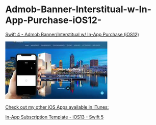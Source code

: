 # Admob-Banner-Interstitual-w-In-App-Purchase-iOS12-

<a href="https://youtu.be/D-KMy_PbjJI">Swift 4 - Admob Banner/Interstitual w/ In-App Purchase (iOS12)</a>

<img src="https://github.com/EmpireAppDesignz/Admob-Banner-Interstitual-w-In-App-Purchase-iOS12-/blob/master/mq2.jpg"/>

<a href="https://www.empireappdesignz.com">Check out my other iOS Apps available in iTunes:</a>

<a href="https://empireappdesignz.com/iosapps.html">In-App Subscription Template - iOS13 - Swift 5</a>
